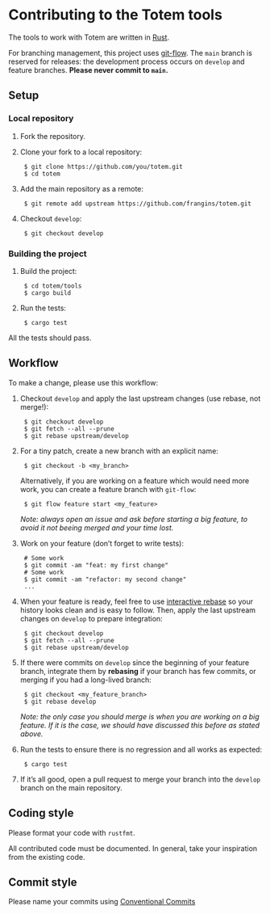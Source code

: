 # Contributing to the Totem tools

The tools to work with Totem are written in [Rust](https://www.rust-lang.org/).

For branching management, this project uses
[git-flow](https://github.com/petervanderdoes/gitflow-avh). The `main` branch is
reserved for releases: the development process occurs on `develop` and feature
branches. **Please never commit to `main`.**

## Setup

### Local repository

1. Fork the repository.

2. Clone your fork to a local repository:

        $ git clone https://github.com/you/totem.git
        $ cd totem

3. Add the main repository as a remote:

        $ git remote add upstream https://github.com/frangins/totem.git

4. Checkout `develop`:

        $ git checkout develop

### Building the project

1. Build the project:

        $ cd totem/tools
        $ cargo build

2. Run the tests:

        $ cargo test

All the tests should pass.

## Workflow

To make a change, please use this workflow:

1. Checkout `develop` and apply the last upstream changes (use rebase, not
    merge!):

        $ git checkout develop
        $ git fetch --all --prune
        $ git rebase upstream/develop

2. For a tiny patch, create a new branch with an explicit name:

        $ git checkout -b <my_branch>

    Alternatively, if you are working on a feature which would need more work,
    you can create a feature branch with `git-flow`:

        $ git flow feature start <my_feature>

    *Note: always open an issue and ask before starting a big feature, to avoid
    it not beeing merged and your time lost.*

3. Work on your feature (don’t forget to write tests):

        # Some work
        $ git commit -am "feat: my first change"
        # Some work
        $ git commit -am "refactor: my second change"
        ...

4. When your feature is ready, feel free to use
    [interactive rebase](https://help.github.com/articles/about-git-rebase/) so
    your history looks clean and is easy to follow. Then, apply the last
    upstream changes on `develop` to prepare integration:

        $ git checkout develop
        $ git fetch --all --prune
        $ git rebase upstream/develop

5. If there were commits on `develop` since the beginning of your feature
    branch, integrate them by **rebasing** if your branch has few commits, or
    merging if you had a long-lived branch:

        $ git checkout <my_feature_branch>
        $ git rebase develop

    *Note: the only case you should merge is when you are working on a big
    feature. If it is the case, we should have discussed this before as stated
    above.*

6. Run the tests to ensure there is no regression and all works as expected:

        $ cargo test

7. If it’s all good, open a pull request to merge your branch into the `develop`
    branch on the main repository.

## Coding style

Please format your code with `rustfmt`.

All contributed code must be documented. In general, take your inspiration from
the existing code.

## Commit style

Please name your commits using [Conventional
Commits](https://www.conventionalcommits.org/en/v1.0.0/)
